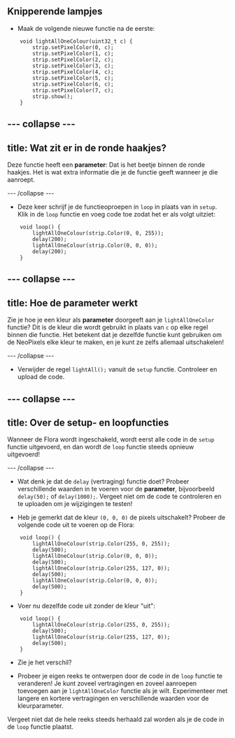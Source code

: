 ## Knipperende lampjes

+ Maak de volgende nieuwe functie na de eerste:

``` 
    void lightAllOneColour(uint32_t c) {
        strip.setPixelColor(0, c);
        strip.setPixelColor(1, c);
        strip.setPixelColor(2, c);
        strip.setPixelColor(3, c);
        strip.setPixelColor(4, c);
        strip.setPixelColor(5, c);
        strip.setPixelColor(6, c);
        strip.setPixelColor(7, c);
        strip.show();
    }
```

--- collapse ---
---
title: Wat zit er in de ronde haakjes?
---

Deze functie heeft een **parameter**: Dat is het beetje binnen de ronde haakjes. Het is wat extra informatie die je de functie geeft wanneer je die aanroept.

--- /collapse ---

+ Deze keer schrijf je de functieoproepen in `loop` in plaats van in `setup`. Klik in de `loop` functie en voeg code toe zodat het er als volgt uitziet:

```
    void loop() {
        lightAllOneColour(strip.Color(0, 0, 255));
        delay(200);
        lightAllOneColour(strip.Color(0, 0, 0));
        delay(200);
    }
```

--- collapse ---
---
title: Hoe de parameter werkt
---

Zie je hoe je een kleur als **parameter** doorgeeft aan je `lightAllOneColor` functie? Dit is de kleur die wordt gebruikt in plaats van `c` op elke regel binnen die functie. Het betekent dat je dezelfde functie kunt gebruiken om de NeoPixels elke kleur te maken, en je kunt ze zelfs allemaal uitschakelen!

--- /collapse ---

+ Verwijder de regel `lightAll();` vanuit de `setup` functie. Controleer en upload de code.

--- collapse ---
---
title: Over de setup- en loopfuncties
---

Wanneer de Flora wordt ingeschakeld, wordt eerst alle code in de `setup` functie uitgevoerd, en dan wordt de `loop` functie steeds opnieuw uitgevoerd!

--- /collapse ---

+ Wat denk je dat de `delay` (vertraging) functie doet? Probeer verschillende waarden in te voeren voor de **parameter**, bijvoorbeeld `delay(50);` of `delay(1000);`. Vergeet niet om de code te controleren en te uploaden om je wijzigingen te testen!

+ Heb je gemerkt dat de kleur `(0, 0, 0)` de pixels uitschakelt? Probeer de volgende code uit te voeren op de Flora:

```
    void loop() {
        lightAllOneColour(strip.Color(255, 0, 255));
        delay(500);
        lightAllOneColour(strip.Color(0, 0, 0));
        delay(500);
        lightAllOneColour(strip.Color(255, 127, 0));
        delay(500);
        lightAllOneColour(strip.Color(0, 0, 0));
        delay(500);
    }
```

+ Voer nu dezelfde code uit zonder de kleur "uit":

```
    void loop() {
        lightAllOneColour(strip.Color(255, 0, 255));
        delay(500);
        lightAllOneColour(strip.Color(255, 127, 0));
        delay(500);
    }
```

+ Zie je het verschil?

+ Probeer je eigen reeks te ontwerpen door de code in de `loop` functie te veranderen! Je kunt zoveel vertragingen en zoveel aanroepen toevoegen aan je `lightAllOneColor` functie als je wilt. Experimenteer met langere en kortere vertragingen en verschillende waarden voor de kleurparameter.

Vergeet niet dat de hele reeks steeds herhaald zal worden als je de code in de `loop` functie plaatst. 
